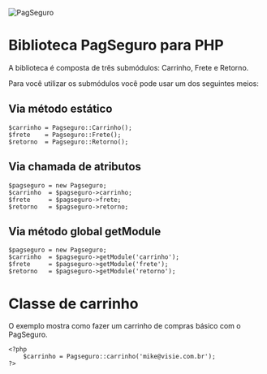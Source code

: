 ![PagSeguro](https://p.simg.uol.com.br/pagseguro/i/pagseguro_uol.gif)

# Biblioteca PagSeguro para PHP

A biblioteca é composta de três submódulos: Carrinho, Frete e Retorno.

Para você utilizar os submódulos você pode usar um dos seguintes meios:

## Via método estático

    $carrinho = Pagseguro::Carrinho();
    $frete    = Pagseguro::Frete();
    $retorno  = Pagseguro::Retorno();

## Via chamada de atributos

    $pagseguro = new Pagseguro;
    $carrinho  = $pagseguro->carrinho;
    $frete     = $pagseguro->frete;
    $retorno   = $pagseguro->retorno;

## Via método global getModule

    $pagseguro = new Pagseguro;
    $carrinho  = $pagseguro->getModule('carrinho');
    $frete     = $pagseguro->getModule('frete');
    $retorno   = $pagseguro->getModule('retorno');

# Classe de carrinho

O exemplo mostra como fazer um carrinho de compras básico com o PagSeguro.

    <?php 
        $carrinho = Pagseguro::carrinho('mike@visie.com.br');
    ?>
